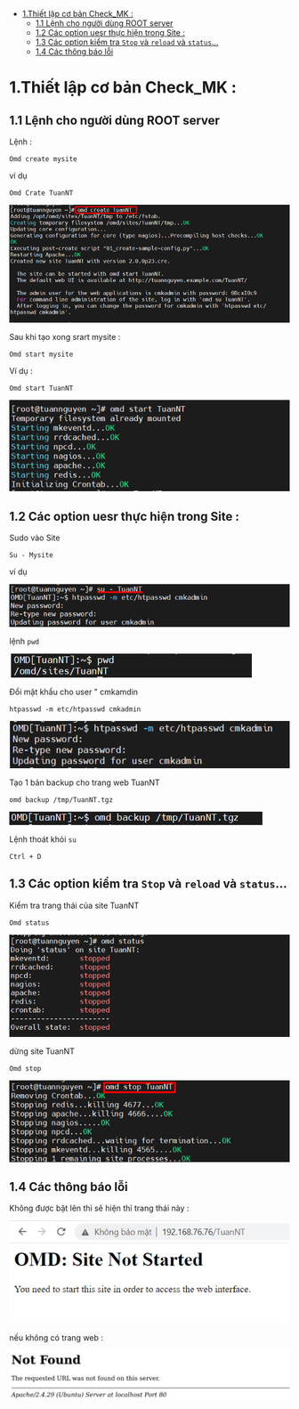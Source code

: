 

- [1.Thiết lập cơ bản Check_MK :](#1thiết-lập-cơ-bản-check_mk-)
  - [1.1 Lệnh cho người dùng ROOT server](#11-lệnh-cho-người-dùng-root-server)
  - [1.2 Các option uesr thực hiện trong Site :](#12-các-option-uesr-thực-hiện-trong-site-)
  - [1.3 Các option kiểm tra ``Stop`` và ``reload`` và ``status``...](#13-các-option-kiểm-tra-stop-và-reload-và-status)
  - [1.4 Các thông báo lỗi](#14-các-thông-báo-lỗi)

# 1.Thiết lập cơ bản Check_MK :

## 1.1 Lệnh cho người dùng ROOT server 

Lệnh :

```
Omd create mysite
```
ví dụ 

```
Omd Crate TuanNT
```
![](../image/MK_omd_2.png)

Sau khi tạo xong srart mysite :

``` 
Omd start mysite
```
Ví dụ :

```
Omd start TuanNT
```
![](../image/MK_omd_3.png)

## 1.2 Các option uesr thực hiện trong Site :

Sudo vào Site 

```
Su - Mysite
```
ví dụ 

![](../image/MK_omd_4.png)

lệnh ``pwd``

![](../image/MK_omd_5.png)

Đổi mật khẩu cho user " cmkamdin

```
htpasswd -m etc/htpasswd cmkadmin
```

![](../image/MK_omd_6.png)

Tạo 1 bản backup cho trang web TuanNT

```
omd backup /tmp/TuanNT.tgz
```
![](../image/MK_omd_7.png)


Lệnh thoát khỏi ``su``

```
Ctrl + D
```

## 1.3 Các option kiểm tra ``Stop`` và ``reload`` và ``status``... 

Kiểm tra trang thái của site TuanNT

```
Omd status
```
![](../image/MK_omd_8.png)

dừng site TuanNT

```
Omd stop
```

![](../image/MK_omd_10.png)

## 1.4 Các thông báo lỗi 


Không được bật lên thì sẽ hiện thỉ trang thái này :

![](../image/MK_omd_11.png)

nếu không có trang web :

![](../image/MK_omd_12.png)

